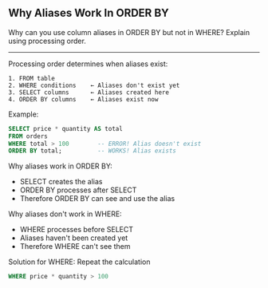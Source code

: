 ## Why Aliases Work In ORDER BY

Why can you use column aliases in ORDER BY but not in WHERE? Explain using processing order.

---

Processing order determines when aliases exist:

```
1. FROM table
2. WHERE conditions    ← Aliases don't exist yet
3. SELECT columns      ← Aliases created here
4. ORDER BY columns    ← Aliases exist now
```

Example:
```sql
SELECT price * quantity AS total
FROM orders
WHERE total > 100        -- ERROR! Alias doesn't exist
ORDER BY total;          -- WORKS! Alias exists
```

Why aliases work in ORDER BY:
- SELECT creates the alias
- ORDER BY processes after SELECT
- Therefore ORDER BY can see and use the alias

Why aliases don't work in WHERE:
- WHERE processes before SELECT
- Aliases haven't been created yet
- Therefore WHERE can't see them

Solution for WHERE: Repeat the calculation
```sql
WHERE price * quantity > 100
```

